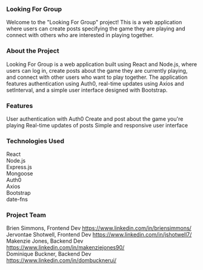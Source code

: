 ### Looking For Group

Welcome to the "Looking For Group" project! This is a web application where users can create posts specifying the game they are playing and connect with others who are interested in playing together.

### About the Project

Looking For Group is a web application built using React and Node.js, where users can log in, create posts about the game they are currently playing, and connect with other users who want to play together. The application features authentication using Auth0, real-time updates using Axios and setInterval, and a simple user interface designed with Bootstrap.

### Features

User authentication with Auth0
Create and post about the game you're playing
Real-time updates of posts
Simple and responsive user interface

### Technologies Used

React\
Node.js\
Express.js\
Mongoose\
Auth0\
Axios\
Bootstrap\
date-fns

### Project Team
Brien Simmons, Frontend Dev https://www.linkedin.com/in/briensimmons/ \
Jervontae Shotwell, Frontend Dev https://www.linkedin.com/in/jshotwell7/ \
Makenzie Jones, Backend Dev https://www.linkedin.com/in/makenziejones90/ \
Dominique Buckner, Backend Dev https://www.linkedin.com/in/dombucknerui/
